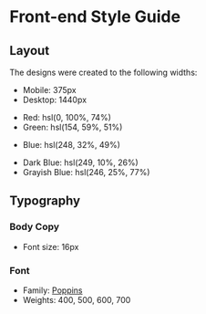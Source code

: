 # Front-end Style Guide

## Layout

The designs were created to the following widths:

- Mobile: 375px
- Desktop: 1440px

<!-- ## Colors -->

<!-- ### Primary -->

- Red: hsl(0, 100%, 74%) 
- Green: hsl(154, 59%, 51%)

<!-- ### Accent -->

- Blue: hsl(248, 32%, 49%)

<!-- ### Neutral -->

- Dark Blue: hsl(249, 10%, 26%) 
- Grayish Blue: hsl(246, 25%, 77%)

## Typography

### Body Copy

- Font size: 16px

### Font

- Family: [Poppins](https://fonts.google.com/specimen/Poppins)
- Weights: 400, 500, 600, 700
